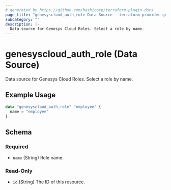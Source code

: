 ```yaml
---
# generated by https://github.com/hashicorp/terraform-plugin-docs
page_title: "genesyscloud_auth_role Data Source - terraform-provider-genesyscloud"
subcategory: ""
description: |-
  Data source for Genesys Cloud Roles. Select a role by name.
---
```


# genesyscloud_auth_role (Data Source)

Data source for Genesys Cloud Roles. Select a role by name.

## Example Usage

```terraform
data "genesyscloud_auth_role" "employee" {
  name = "employee"
}
```

<!-- schema generated by tfplugindocs -->
## Schema

### Required

- `name` (String) Role name.

### Read-Only

- `id` (String) The ID of this resource.
